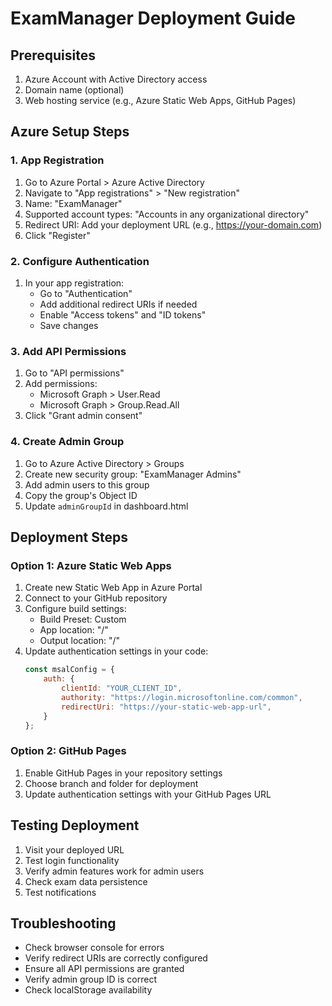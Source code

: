 # ExamManager Deployment Guide

## Prerequisites
1. Azure Account with Active Directory access
2. Domain name (optional)
3. Web hosting service (e.g., Azure Static Web Apps, GitHub Pages)

## Azure Setup Steps

### 1. App Registration
1. Go to Azure Portal > Azure Active Directory
2. Navigate to "App registrations" > "New registration"
3. Name: "ExamManager"
4. Supported account types: "Accounts in any organizational directory"
5. Redirect URI: Add your deployment URL (e.g., https://your-domain.com)
6. Click "Register"

### 2. Configure Authentication
1. In your app registration:
   - Go to "Authentication"
   - Add additional redirect URIs if needed
   - Enable "Access tokens" and "ID tokens"
   - Save changes

### 3. Add API Permissions
1. Go to "API permissions"
2. Add permissions:
   - Microsoft Graph > User.Read
   - Microsoft Graph > Group.Read.All
3. Click "Grant admin consent"

### 4. Create Admin Group
1. Go to Azure Active Directory > Groups
2. Create new security group: "ExamManager Admins"
3. Add admin users to this group
4. Copy the group's Object ID
5. Update `adminGroupId` in dashboard.html

## Deployment Steps

### Option 1: Azure Static Web Apps
1. Create new Static Web App in Azure Portal
2. Connect to your GitHub repository
3. Configure build settings:
   - Build Preset: Custom
   - App location: "/"
   - Output location: "/"
4. Update authentication settings in your code:
   ```javascript
   const msalConfig = {
       auth: {
           clientId: "YOUR_CLIENT_ID",
           authority: "https://login.microsoftonline.com/common",
           redirectUri: "https://your-static-web-app-url",
       }
   };
   ```

### Option 2: GitHub Pages
1. Enable GitHub Pages in your repository settings
2. Choose branch and folder for deployment
3. Update authentication settings with your GitHub Pages URL

## Testing Deployment
1. Visit your deployed URL
2. Test login functionality
3. Verify admin features work for admin users
4. Check exam data persistence
5. Test notifications

## Troubleshooting
- Check browser console for errors
- Verify redirect URIs are correctly configured
- Ensure all API permissions are granted
- Verify admin group ID is correct
- Check localStorage availability 